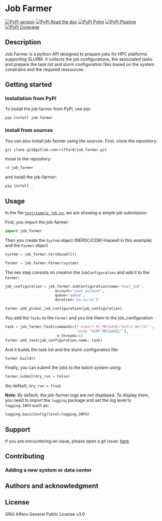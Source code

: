 # Job Farmer

[![PyPi version](https://badge.fury.io/py/job-farmer.svg)](https://pypi.org/project/job-farmer/)
[![PyPi Read the doc](https://img.shields.io/badge/doc-ReadTheDoc-0b72b7)](https://riffard.gitlab.io/job_farmer/read_the_doc/)
[![PyPi Pylint](https://riffard.gitlab.io/job_farmer/badges/pylint.svg)](https://riffard.gitlab.io/job_farmer/lint/)
[![PyPi Pipeline](https://gitlab.com/riffard/job_farmer/badges/main/pipeline.svg)](https://gitlab.com/riffard/job_farmer)
[![PyPi Coverage](https://riffard.gitlab.io/job_farmer/badges/coverage.svg)](https://riffard.gitlab.io/job_farmer/coverage/)

## Description

Job Farmer is a python API designed to prepare jobs for HPC platforms supporting SLURM.
It collects the job configurations, the associated tasks and prepare the task list and slurm configuration files
based on the system constrains and the required ressources.

## Getting started

### Installation from PyPi

To install the job farmer from PyPi, use pip:
```bash
pip install job-farmer
```

### Install from sources

You can also install job-farmer using the sources. First, clone the repository:
```bash
git clone git@gitlab.com:riffard/job_farmer.git
```

move to the repository:
```bash
cd job_farmer
```

and install the job-farmer:
```bash
pip install .
```


## Usage

In the file [`test/simple_job.py`](test/simple_job.py), we are showing a simple job submission.

First, you import the job-farmer:
```python
import job_farmer
```

Then you create the `System` object (NERSC/CORI-Haswell in this example) and the `Farmer` object
```python
system = job_farmer.CoriHaswell()

farmer = job_farmer.Farmer(system)
```

The nex step consists on creation the `JobConfiguration` and add it to the `Farmer`:
```python
job_configuration = job_farmer.JobConfiguration(name='test_job',
                       account='your_account',
                       queue='queue',
                       duration='xx:xx:xx')

farmer.add_global_job_configuration(job_configuration)
```

You add the `Tasks` to the `Farmer` and you link them to the job_configuration 
```python
task = job_farmer.Task(commands=[f'export MY_MESSAGE="Hello World!"',
                                 'echo "${MY_MESSAGE}"'], 
                        n_threads=1)
farmer.add_task(job_configuration.name, task)
```
    
And it builds the task list and the slurm configuration file:
```python
farmer.build()
```

Finally, you can submit the jobs to the batch system using:
```python
farmer.submit(dry_run = False)
```
(by default, `dry_run = True`).


**Note:** By default, the job-farmer logs are not displayed. 
To display them, you need to import the `logging` package and set the log level to `logging.INFO` such as:
```python
logging.basicConfig(level=logging.INFO)
```
## Support

If you are encountering an issue, please open a git issue: [here](https://gitlab.com/riffard/job_farmer/-/issues)

## Contributing

### Adding a new system or data center



## Authors and acknowledgment



## License
GNU Affero General Public License v3.0
